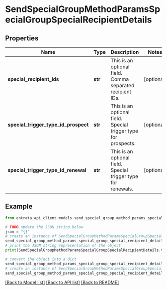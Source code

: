 # SendSpecialGroupMethodParamsSpecialGroupSpecialRecipientDetails


## Properties

Name | Type | Description | Notes
------------ | ------------- | ------------- | -------------
**special_recipient_ids** | **str** | This is an optional field. Comma separated recipient IDs. | [optional] 
**special_trigger_type_id_prospect** | **str** | This is an optional field. Special trigger type for prospects. | [optional] 
**special_trigger_type_id_renewal** | **str** | This is an optional field. Special trigger type for renewals. | [optional] 

## Example

```python
from entrata_api_client.models.send_special_group_method_params_special_group_special_recipient_details import SendSpecialGroupMethodParamsSpecialGroupSpecialRecipientDetails

# TODO update the JSON string below
json = "{}"
# create an instance of SendSpecialGroupMethodParamsSpecialGroupSpecialRecipientDetails from a JSON string
send_special_group_method_params_special_group_special_recipient_details_instance = SendSpecialGroupMethodParamsSpecialGroupSpecialRecipientDetails.from_json(json)
# print the JSON string representation of the object
print(SendSpecialGroupMethodParamsSpecialGroupSpecialRecipientDetails.to_json())

# convert the object into a dict
send_special_group_method_params_special_group_special_recipient_details_dict = send_special_group_method_params_special_group_special_recipient_details_instance.to_dict()
# create an instance of SendSpecialGroupMethodParamsSpecialGroupSpecialRecipientDetails from a dict
send_special_group_method_params_special_group_special_recipient_details_from_dict = SendSpecialGroupMethodParamsSpecialGroupSpecialRecipientDetails.from_dict(send_special_group_method_params_special_group_special_recipient_details_dict)
```
[[Back to Model list]](../README.md#documentation-for-models) [[Back to API list]](../README.md#documentation-for-api-endpoints) [[Back to README]](../README.md)


